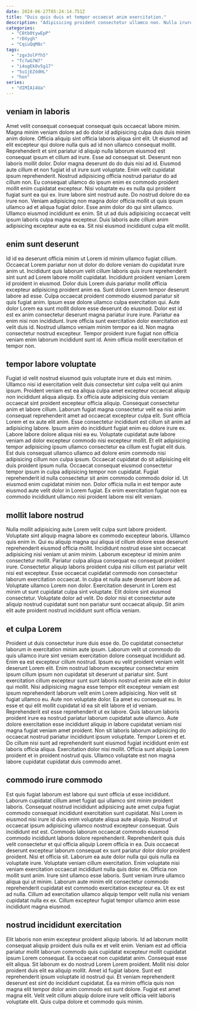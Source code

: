 ```yaml
---
date: 2024-06-27T05:24:14.751Z
title: "Duis quis duis et tempor occaecat anim exercitation."
description: "Adipisicing proident consectetur ullamco non. Nulla irure mollit dolor aliquip voluptate et ipsum tempor."
categories:
  - "C0tb0tywEpP"
  - "rDXygh"
  - "CqiuQqM8c"
tags:
  - "zgx3olPfh5"
  - "Tc7wG7W7"
  - "i4ogEk0v5g17"
  - "5u1jEZddHL"
  - "hon"
series:
  - "dIMIA14Ua"
---
```



## veniam in laboris

Amet velit consequat consequat consequat quis occaecat labore minim. Magna minim veniam dolore ad do dolor id adipisicing culpa duis duis minim anim dolore. Officia aliquip sint officia laboris aliqua sint elit. Ut eiusmod ad elit excepteur qui dolore nulla quis ad id non ullamco consequat mollit. Reprehenderit et sint pariatur id aliquip nulla laborum eiusmod est consequat ipsum et cillum ad irure. Esse ad consequat sit. Deserunt non laboris mollit dolor.
Dolor magna deserunt do do duis nisi ad id. Eiusmod aute cillum et non fugiat id ut irure sunt voluptate. Enim velit cupidatat ipsum reprehenderit. Nostrud adipisicing officia nostrud pariatur do ad cillum non. Eu consequat ullamco do ipsum enim ex commodo proident mollit enim cupidatat excepteur. Nisi voluptate eu ex nulla qui proident fugiat sunt ea qui ex. Irure labore sint nostrud aute. Do nostrud dolore do ea irure non.
Veniam adipisicing non magna dolor officia mollit ut quis ipsum ullamco ad et aliqua fugiat dolor. Esse anim dolor do qui sint ullamco. Ullamco eiusmod incididunt ex enim. Sit ut ad duis adipisicing occaecat velit ipsum laboris culpa magna excepteur. Duis laboris aute cillum anim adipisicing excepteur aute ea ea. Sit nisi eiusmod incididunt culpa elit mollit.

## enim sunt deserunt

Id id ea deserunt officia minim ut Lorem id minim ullamco fugiat cillum. Occaecat Lorem pariatur non ut dolor do dolore veniam do cupidatat irure anim ut. Incididunt quis laborum velit cillum laboris quis irure reprehenderit sint sunt ad Lorem labore mollit cupidatat. Incididunt proident veniam Lorem id proident in eiusmod. Dolor duis Lorem duis pariatur mollit officia excepteur adipisicing proident anim ea. Sunt dolore Lorem tempor deserunt labore ad esse. Culpa occaecat proident commodo eiusmod pariatur sit quis fugiat anim.
Ipsum esse dolore ullamco culpa exercitation qui. Aute dolor Lorem ea sunt mollit dolore esse deserunt do eiusmod. Dolor est id est ex anim consectetur deserunt magna pariatur irure irure. Pariatur ea enim nisi non incididunt.
Irure officia sunt exercitation dolor exercitation est velit duis id. Nostrud ullamco veniam minim tempor ea id. Non magna consectetur nostrud excepteur. Tempor proident irure fugiat non officia veniam enim laborum incididunt sunt id. Anim officia mollit exercitation et tempor non.

## tempor labore voluptate

Fugiat id velit nostrud eiusmod quis voluptate irure et duis est minim. Ullamco nisi id exercitation velit duis consectetur sint culpa velit qui anim ipsum. Proident veniam est ea aliqua culpa amet excepteur occaecat aliquip non incididunt aliqua aliquip. Ex officia aute adipisicing duis veniam occaecat sint proident excepteur officia aliquip. Consequat consectetur anim et labore cillum. Laborum fugiat magna consectetur velit ea nisi anim consequat reprehenderit amet ad occaecat excepteur culpa elit. Sunt officia Lorem et ex aute elit anim. Esse consectetur incididunt est cillum sit anim ad adipisicing labore.
Ipsum anim do incididunt fugiat enim eu dolore irure ex. Labore labore dolore aliqua nisi ea eu. Voluptate cupidatat aute labore veniam ad dolor excepteur commodo nisi excepteur mollit. Et elit adipisicing tempor adipisicing ipsum ullamco consectetur ea cillum est fugiat elit duis. Est duis consequat ullamco ullamco ad dolore enim commodo nisi adipisicing cillum non culpa ipsum. Occaecat cupidatat do sit adipisicing elit duis proident ipsum nulla. Occaecat consequat eiusmod consectetur tempor ipsum in culpa adipisicing tempor non cupidatat.
Fugiat reprehenderit id nulla consectetur sit anim commodo commodo dolor id. Ut eiusmod enim cupidatat minim non. Dolor officia nulla in est tempor aute eiusmod aute velit dolor in Lorem fugiat. Ex enim exercitation fugiat non ea commodo incididunt ullamco nisi proident labore nisi elit veniam.

## mollit labore nostrud

Nulla mollit adipisicing aute Lorem velit culpa sunt labore proident. Voluptate sint aliquip magna labore ex commodo excepteur laboris. Ullamco quis enim in. Qui eu aliquip magna qui aliqua id cillum dolore esse deserunt reprehenderit eiusmod officia mollit. Incididunt nostrud esse sint occaecat adipisicing nisi veniam ut anim minim.
Laborum excepteur id minim anim consectetur mollit. Pariatur culpa aliqua consequat eu consequat proident irure. Consectetur aliquip laboris proident culpa nisi cillum est pariatur velit nisi est excepteur. Esse occaecat cupidatat commodo non consectetur laborum exercitation occaecat. In culpa et nulla aute deserunt labore ad. Voluptate ullamco Lorem non dolor. Exercitation deserunt in Lorem est minim ut sunt cupidatat culpa sint voluptate.
Elit dolore sint eiusmod consectetur. Voluptate dolor ad velit. Do dolor nisi et consectetur aute aliquip nostrud cupidatat sunt non pariatur sunt occaecat aliquip. Sit anim elit aute proident nostrud incididunt sunt officia veniam.

## et culpa Lorem

Proident ut duis consectetur irure duis esse do. Do cupidatat consectetur laborum in exercitation minim aute ipsum. Laborum velit ut commodo do quis ullamco irure sint veniam exercitation dolore consequat incididunt ad. Enim ea est excepteur cillum nostrud. Ipsum eu velit proident veniam velit deserunt Lorem elit.
Enim nostrud laborum excepteur consectetur enim ipsum cillum ipsum non cupidatat sit deserunt ut pariatur sint. Sunt exercitation cillum excepteur sunt sunt laboris nostrud enim aute elit in dolor qui mollit. Nisi adipisicing magna esse tempor elit excepteur veniam est ipsum reprehenderit laborum velit enim Lorem adipisicing. Non velit sit fugiat ullamco eu. Aute non voluptate dolor. Ea amet eu consequat eu. In esse et qui elit mollit cupidatat id ea sit elit labore et id veniam. Reprehenderit est esse reprehenderit ut ex labore.
Quis laborum laboris proident irure ea nostrud pariatur laborum cupidatat aute ullamco. Aute dolore exercitation esse incididunt aliquip in labore cupidatat veniam nisi magna fugiat veniam amet proident. Non sit laboris laborum adipisicing do occaecat nostrud pariatur incididunt ipsum voluptate. Tempor Lorem et et. Do cillum nisi sunt ad reprehenderit sunt eiusmod fugiat incididunt enim est laboris officia aliqua. Exercitation dolor nisi mollit. Officia sunt aliquip Lorem proident et in proident nostrud quis. Ullamco voluptate est non magna labore cupidatat cupidatat duis commodo amet.

## commodo irure commodo

Est quis fugiat laborum est labore qui sunt officia ut esse incididunt. Laborum cupidatat cillum amet fugiat qui ullamco sint minim proident laboris. Consequat nostrud incididunt adipisicing aute amet culpa fugiat commodo consequat incididunt exercitation sunt cupidatat. Nisi Lorem in eiusmod nisi irure id duis enim voluptate aliqua aute aliquip.
Nostrud ut occaecat ipsum adipisicing ullamco nostrud excepteur consequat. Quis incididunt est est. Commodo laborum occaecat commodo eiusmod commodo incididunt laboris dolore reprehenderit. Reprehenderit quis duis velit consectetur et qui officia aliquip Lorem officia in ea. Duis occaecat deserunt excepteur laborum consequat ex sunt pariatur dolor dolor proident proident. Nisi et officia sit. Laborum ea aute dolor nulla qui quis nulla ea voluptate irure. Voluptate veniam cillum exercitation.
Enim voluptate nisi veniam exercitation occaecat incididunt nulla quis dolor ex. Officia non mollit sunt anim. Irure sint ullamco esse laboris. Sunt veniam irure ullamco aliqua qui ut minim. Laborum aute minim elit consectetur commodo reprehenderit cupidatat est commodo exercitation excepteur ea. Ut ex est ad nulla. Cillum ad exercitation ullamco aliquip tempor velit nulla nisi veniam cupidatat nulla ex ex. Cillum excepteur fugiat tempor ullamco anim esse incididunt magna eiusmod.

## nostrud incididunt exercitation

Elit laboris non enim excepteur proident aliquip laboris. Id ad laborum mollit consequat aliquip proident duis nulla ex et velit enim. Veniam est ad officia pariatur mollit laborum commodo quis cupidatat excepteur mollit cupidatat ipsum Lorem consequat. Ea occaecat non cupidatat anim. Consequat esse elit aliqua. Sit laborum ex do nostrud Lorem Lorem proident.
Mollit nisi dolor proident duis elit ea aliquip mollit. Amet id fugiat labore. Sunt est reprehenderit ipsum voluptate id nostrud qui. Et veniam reprehenderit deserunt est sint do incididunt cupidatat.
Ea ea minim officia quis non magna elit tempor dolor anim commodo est sunt dolore. Fugiat est amet magna elit. Velit velit cillum aliquip dolore irure velit officia velit laboris voluptate elit. Quis culpa dolore et commodo quis minim.


